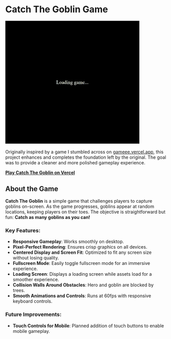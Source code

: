 # Catch The Goblin Game

<img src="media/catch-the-goblin.gif" width="420">

Originally inspired by a game I stumbled across on [gameee.vercel.app](https://gameee.vercel.app), this project enhances and completes the foundation left by the original. The goal was to provide a cleaner and more polished gameplay experience.

[**Play Catch The Goblin on Vercel**](https://catch-the-goblin.vercel.app/)

## About the Game
**Catch The Goblin** is a simple game that challenges players to capture goblins on-screen. As the game progresses, goblins appear at random locations, keeping players on their toes. The objective is straightforward but fun: **Catch as many goblins as you can!**

### Key Features:
- **Responsive Gameplay**: Works smoothly on desktop.
- **Pixel-Perfect Rendering**: Ensures crisp graphics on all devices.
- **Centered Display and Screen Fit**: Optimized to fit any screen size without losing quality.
- **Fullscreen Mode**: Easily toggle fullscreen mode for an immersive experience.
- **Loading Screen**: Displays a loading screen while assets load for a smoother experience.
- **Collision Walls Around Obstacles**: Hero and goblin are blocked by trees.
- **Smooth Animations and Controls**: Runs at 60fps with responsive keyboard controls.

### Future Improvements:
- **Touch Controls for Mobile**: Planned addition of touch buttons to enable mobile gameplay.